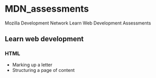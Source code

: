 # MDN_assessments
Mozilla Development Network Learn Web Development Assessments

## Learn web development

### HTML

- Marking up a letter
- Structuring a page of content

